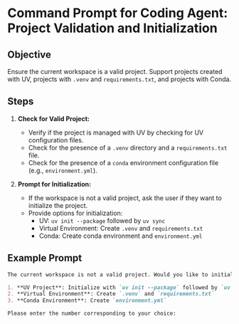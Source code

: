 # Command Prompt for Coding Agent: Project Validation and Initialization

## Objective

Ensure the current workspace is a valid project. Support projects created with UV, projects with `.venv` and `requirements.txt`, and projects with Conda.

## Steps

1. **Check for Valid Project:**
    - Verify if the project is managed with UV by checking for UV configuration files.
    - Check for the presence of a `.venv` directory and a `requirements.txt` file.
    - Check for the presence of a `conda` environment configuration file (e.g., `environment.yml`).

2. **Prompt for Initialization:**
    - If the workspace is not a valid project, ask the user if they want to initialize the project.
    - Provide options for initialization:
      - UV: `uv init --package` followed by `uv sync`
      - Virtual Environment: Create `.venv` and `requirements.txt`
      - Conda: Create conda environment and `environment.yml`

## Example Prompt

```markdown
The current workspace is not a valid project. Would you like to initialize the project? Please choose one of the following options:

1. **UV Project**: Initialize with `uv init --package` followed by `uv sync`
2. **Virtual Environment**: Create `.venv` and `requirements.txt`
3. **Conda Environment**: Create `environment.yml`

Please enter the number corresponding to your choice:
```